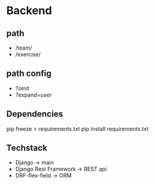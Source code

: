 # Backend

## path
- /team/
- /exercise/

## path config
- ?omit
- ?expand=user

## Dependencies
pip freeze > requirements.txt
pip install requirements.txt

## Techstack
- Django -> main
- Django Rest Framework -> REST api
- DRF-flex-field -> ORM
